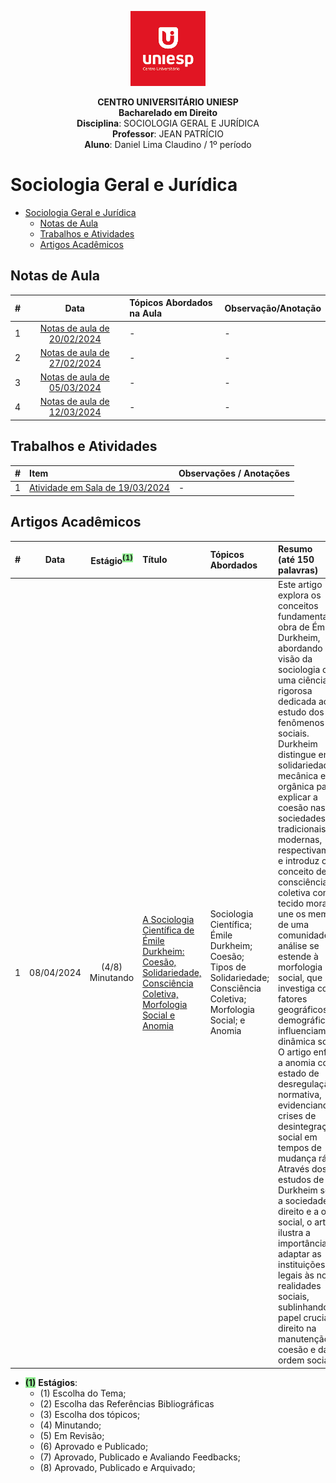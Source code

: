 <div align="center">

<p align="center"><img height="120" src="../../figuras/LOGO_UNIESP.png"> </p>

<p align="center"><b>CENTRO UNIVERSITÁRIO UNIESP</b><br>
<b>Bacharelado em Direito</b><br>
<b>Disciplina</b>: SOCIOLOGIA GERAL E JURÍDICA<br>
<b>Professor</b>: JEAN PATRÍCIO<br>
<b>Aluno</b>: Daniel Lima Claudino / 1º período<br>
 </p>
</div>

# Sociologia Geral e Jurídica

<!-- TOC -->

- [Sociologia Geral e Jurídica](#sociologia-geral-e-jurídica)
  - [Notas de Aula](#notas-de-aula)
  - [Trabalhos e Atividades](#trabalhos-e-atividades)
  - [Artigos Acadêmicos](#artigos-acadêmicos)

<!-- /TOC -->

## Notas de Aula

|#|Data|Tópicos Abordados na Aula|Observação/Anotação|
|:---:|:---:|:---|:---|
|1|[Notas de aula de 20/02/2024](./notas-de-aulas/notas-de-aula-2024-02-20.md)|-|-|
|2|[Notas de aula de 27/02/2024](./notas-de-aulas/notas-de-aula-2024-02-27.md)|-|-|
|3|[Notas de aula de 05/03/2024](./notas-de-aulas/notas-de-aula-2024-03-05.md)|-|-|
|4|[Notas de aula de 12/03/2024](./notas-de-aulaS/notas-de-aula-2024-03-12.md)|-|-|

## Trabalhos e Atividades

|#|Item|Observações / Anotações|
|:---:|:---|:---|
|1|[Atividade em Sala de 19/03/2024](./trabalhos-e-atividades/atividade-de-sala-2024-03-19.md)|-|

## Artigos Acadêmicos

|#|Data|Estágio<sup><span style="background-color:lightgreen">(1)</span></sup>|Título|Tópicos Abordados|Resumo<br>(até 150 palavras)|
|:---:|:---:|:---:|:---|:---|:---|
|1|08/04/2024|(4/8) Minutando|[A Sociologia Científica de Émile Durkheim: Coesão, Solidariedade, Consciência Coletiva, Morfologia Social e Anomia](./artigos/sociologia-cientifica-de-emile-durkheim-2024-04-08.md)|Sociologia Científica; Émile Durkheim; Coesão; Tipos de Solidariedade; Consciência Coletiva; Morfologia Social; e Anomia|Este artigo explora os conceitos fundamentais na obra de Émile Durkheim, abordando a sua visão da sociologia como uma ciência rigorosa dedicada ao estudo dos fenômenos sociais. Durkheim distingue entre solidariedade mecânica e orgânica para explicar a coesão nas sociedades tradicionais e modernas, respectivamente, e introduz o conceito de consciência coletiva como o tecido moral que une os membros de uma comunidade. A análise se estende à morfologia social, que investiga como fatores geográficos e demográficos influenciam a dinâmica social. O artigo enfatiza a anomia como estado de desregulação normativa, evidenciando crises de desintegração social em tempos de mudança rápida. Através dos estudos de Durkheim sobre a sociedade, o direito e a ordem social, o artigo ilustra a importância de adaptar as instituições legais às novas realidades sociais, sublinhando o papel crucial do direito na manutenção da coesão e da ordem social.|

- <span style="background-color:lightgreen">**(1)**</span> **Estágios**:
  - (1) Escolha do Tema;
  - (2) Escolha das Referências Bibliográficas
  - (3) Escolha dos tópicos;
  - (4) Minutando;
  - (5) Em Revisão;
  - (6) Aprovado e Publicado;
  - (7) Aprovado, Publicado e Avaliando Feedbacks;
  - (8) Aprovado, Publicado e Arquivado;